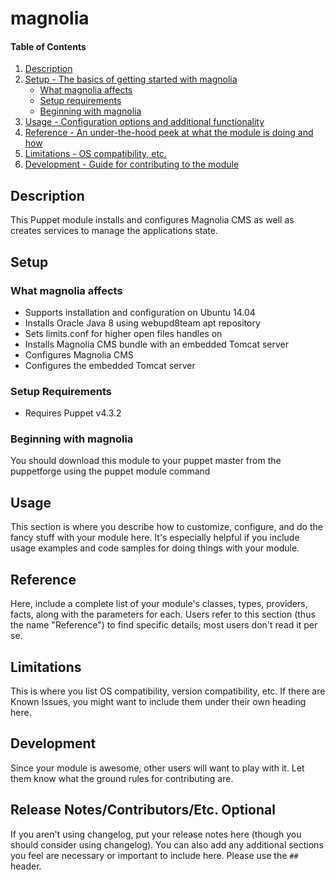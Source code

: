 # magnolia

#### Table of Contents

1. [Description](#description)
1. [Setup - The basics of getting started with magnolia](#setup)
    * [What magnolia affects](#what-magnolia-affects)
    * [Setup requirements](#setup-requirements)
    * [Beginning with magnolia](#beginning-with-magnolia)
1. [Usage - Configuration options and additional functionality](#usage)
1. [Reference - An under-the-hood peek at what the module is doing and how](#reference)
1. [Limitations - OS compatibility, etc.](#limitations)
1. [Development - Guide for contributing to the module](#development)

## Description

This Puppet module installs and configures Magnolia CMS as well as creates services to manage the applications state.

## Setup

### What magnolia affects

* Supports installation and configuration on Ubuntu 14.04
* Installs Oracle Java 8 using webupd8team apt repository
* Sets limits.conf for higher open files handles on 
* Installs Magnolia CMS bundle with an embedded Tomcat server
* Configures Magnolia CMS
* Configures the embedded Tomcat server

### Setup Requirements

* Requires Puppet v4.3.2

### Beginning with magnolia

You should download this module to your puppet master from the puppetforge using the puppet module command

## Usage

This section is where you describe how to customize, configure, and do the
fancy stuff with your module here. It's especially helpful if you include usage
examples and code samples for doing things with your module.

## Reference

Here, include a complete list of your module's classes, types, providers,
facts, along with the parameters for each. Users refer to this section (thus
the name "Reference") to find specific details; most users don't read it per
se.

## Limitations

This is where you list OS compatibility, version compatibility, etc. If there
are Known Issues, you might want to include them under their own heading here.

## Development

Since your module is awesome, other users will want to play with it. Let them
know what the ground rules for contributing are.

## Release Notes/Contributors/Etc. **Optional**

If you aren't using changelog, put your release notes here (though you should
consider using changelog). You can also add any additional sections you feel
are necessary or important to include here. Please use the `## ` header.

